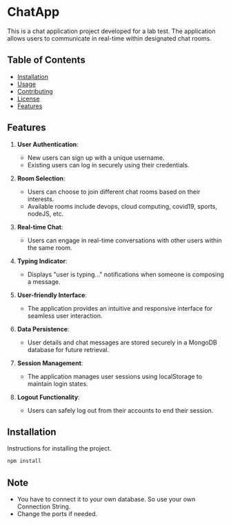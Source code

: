 # ChatApp

This is a chat application project developed for a lab test. The application allows users to communicate in real-time within designated chat rooms.

## Table of Contents

- [Installation](#installation)
- [Usage](#usage)
- [Contributing](#contributing)
- [License](#license)
- [Features](#Features)

## Features

1. **User Authentication**:
   - New users can sign up with a unique username.
   - Existing users can log in securely using their credentials.

2. **Room Selection**:
   - Users can choose to join different chat rooms based on their interests.
   - Available rooms include devops, cloud computing, covid19, sports, nodeJS, etc.

3. **Real-time Chat**:
   - Users can engage in real-time conversations with other users within the same room.

4. **Typing Indicator**:
   - Displays "user is typing..." notifications when someone is composing a message.

5. **User-friendly Interface**:
   - The application provides an intuitive and responsive interface for seamless user interaction.

6. **Data Persistence**:
   - User details and chat messages are stored securely in a MongoDB database for future retrieval.

7. **Session Management**:
   - The application manages user sessions using localStorage to maintain login states.

8. **Logout Functionality**:
   - Users can safely log out from their accounts to end their session.



## Installation

Instructions for installing the project.

```bash
npm install
```

## Note

- You have to connect it to your own database. So use your own Connection String.
- Change the ports if needed.


